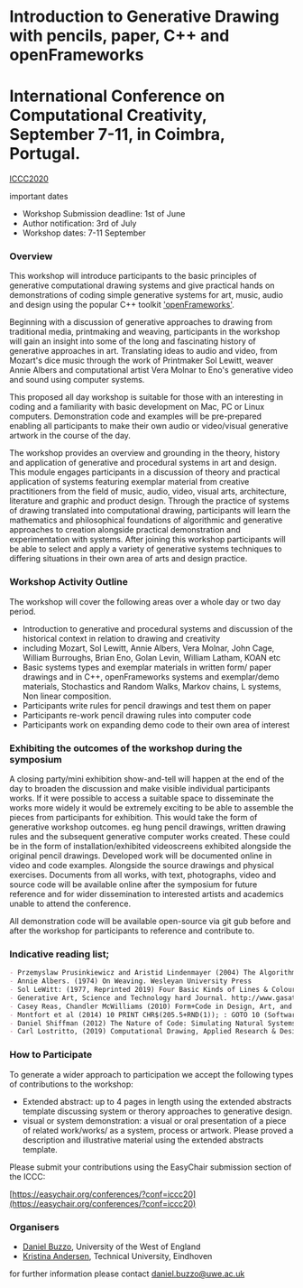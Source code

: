 # Introduction to Generative Drawing with pencils, paper, C++ and openFrameworks
# International Conference on Computational Creativity, September 7-11, in Coimbra, Portugal.
[ICCC2020](http://computationalcreativity.net/iccc20/)

important dates
- Workshop Submission deadline: 1st of June
- Author notification: 3rd of July
- Workshop dates: 7-11 September

### Overview

This workshop will introduce participants to the basic principles of generative computational drawing systems and give practical hands on demonstrations of coding simple generative systems for art, music, audio and design using the popular C++ toolkit ['openFrameworks'](https://openframeworks.cc).


Beginning with a discussion of generative approaches to drawing from traditional media, printmaking and weaving, participants in the workshop will gain an insight into some of the long and fascinating history of generative approaches in art. Translating ideas to audio and video, from Mozart's dice music through the work of Printmaker Sol Lewitt, weaver Annie Albers and computational artist Vera Molnar to Eno's generative video and sound using computer systems.
 
This proposed all day workshop is suitable for those with an interesting in coding and a familiarity with basic development on Mac, PC or Linux computers. Demonstration code and examples will be pre-prepared enabling all participants to make their own audio or video/visual generative artwork in the course of the day.

The workshop provides an overview and grounding in the theory, history and application of generative and procedural systems in art and design. This module engages participants in a discussion of theory and practical application of systems featuring exemplar material from creative practitioners from the field of music, audio, video, visual arts, architecture, literature and graphic and product design. Through the practice of systems of drawing translated into computational drawing, participants will learn the mathematics and philosophical foundations of algorithmic and generative approaches to creation alongside practical demonstration and experimentation with systems. After joining this workshop participants will be able to select and apply a variety of generative systems techniques to differing situations in their own area of arts and design practice.

### Workshop Activity Outline
The workshop will cover the following areas over a whole day or two day period.
- Introduction to generative and procedural systems and discussion of the historical context in relation to drawing and creativity
- including Mozart, Sol Lewitt, Annie Albers, Vera Molnar, John Cage, William Burroughs, Brian Eno, Golan Levin, William Latham, KOAN etc
- Basic systems types and exemplar materials in written form/ paper drawings and in C++, openFrameworks systems and exemplar/demo materials, Stochastics and Random Walks, Markov chains, L systems, Non linear composition.
- Participants write rules for pencil drawings and test them on paper
- Participants re-work pencil drawing rules into computer code
- Participants work on expanding demo code to their own area of interest


### Exhibiting the outcomes of the workshop during the symposium

A closing party/mini exhibition show-and-tell will happen at the end of the day to broaden the discussion and make visible individual participants works. If it were possible to access a suitable space to disseminate the works more widely it would be extremely exciting to be able to assemble the pieces from participants for exhibition. This would take the form of generative workshop outcomes. eg hung pencil drawings, written drawing rules and the subsequent generative computer works created. These could be in the form of installation/exhibited videoscreens exhibited alongside the original pencil drawings. Developed work will be documented online in video and code examples. Alongside the source drawings and physical exercises. Documents from all works, with text, photographs, video and source code will be available online after the symposium for future reference and for wider dissemination to interested artists and academics unable to attend the conference.

All demonstration code will be available open-source via git gub before and after the workshop for participants to reference and contribute to.

### Indicative reading list;

```markdown
- Przemyslaw Prusinkiewicz and Aristid Lindenmayer (2004) The Algorithmic Beauty of Plants Springer-Verlag, New York
- Annie Albers. (1974) On Weaving. Wesleyan University Press
- Sol LeWitt: (1977, Reprinted 2019) Four Basic Kinds of Lines & Colour. Primary Information/ Printed Matter, Inc
- Generative Art, Science and Technology hard Journal. http://www.gasathj.com/tiki-index.php
- Casey Reas, Chandler McWilliams (2010) Form+Code in Design, Art, and Architecture
- Montfort et al (2014) 10 PRINT CHR$(205.5+RND(1)); : GOTO 10 (Software Studies)
- Daniel Shiffman (2012) The Nature of Code: Simulating Natural Systems with Processing
- Carl Lostritto, (2019) Computational Drawing, Applied Research & Design Inc

```

### How to Participate
To generate a wider approach to participation we accept the following types of contributions to the workshop:

- Extended abstract: up to 4 pages in length using the extended abstracts template discussing system or therory approaches to generative design.
- visual or system demonstration: a visual or oral presentation of a piece of related work/works/ as a system, process or artwork.
Please proved a description and illustrative material using the extended abstracts template.

Please submit your contributions using the EasyChair submission section of the ICCC:

[https://easychair.org/conferences/?conf=iccc20](https://easychair.org/conferences/?conf=iccc20)

### Organisers

- [Daniel Buzzo](https://people.uwe.ac.uk/Person/DanielBuzzo), University of the West of England
- [Kristina Andersen](https://www.tue.nl/en/research/researchers/kristina-andersen/), Technical University, Eindhoven

for further information please contact [daniel.buzzo@uwe.ac.uk](daniel.buzzo@uwe.ac.uk)
